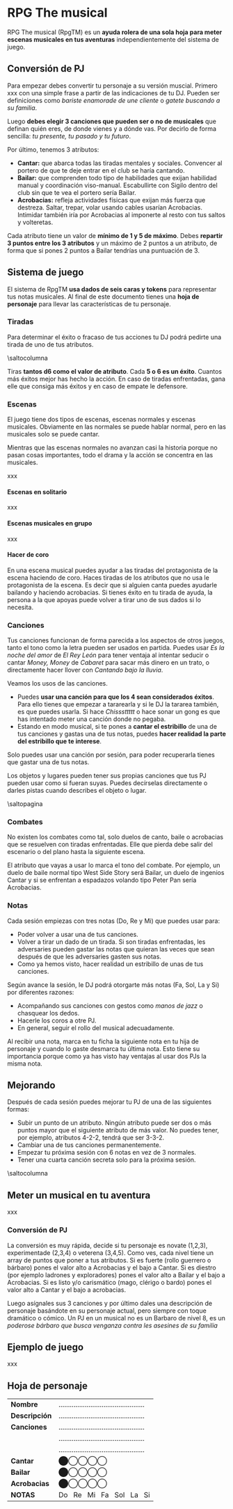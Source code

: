 # RPG The musical 

RPG The musical (RpgTM) es un **ayuda rolera de una sola hoja para meter escenas musicales en tus aventuras** independientemente del sistema de juego.

## Conversión de PJ

Para empezar debes convertir tu personaje a su versión muscial. Primero xxx con una simple frase a partir de las indicaciones de tu DJ. Pueden ser definiciones como _bariste enamorade de une cliente_ o _gatete buscando a su familia_.

Luego **debes elegir 3 canciones que pueden ser o no de musicales** que definan quién eres, de donde vienes y a dónde vas. Por decirlo de forma sencilla: _tu presente, tu pasado y tu futuro_.

Por último, tenemos 3 atributos:

* **Cantar:** que abarca todas las tiradas mentales y sociales. Convencer al portero de que te deje entrar en el club se haría cantando.
* **Bailar:** que comprenden todo tipo de habilidades que exijan habilidad manual y coordinación viso-manual. Escabullirte con Sigilo dentro del club sin que te vea el portero sería Bailar.
* **Acrobacias:** refleja actividades físicas que exijan más fuerza que destreza. Saltar, trepar, volar usando cables usarían Acrobacias. Intimidar también iría por Acrobacias al imponerte al resto con tus saltos y volteretas.

Cada atributo tiene un valor de  **mínimo de 1 y 5 de máximo**. Debes **repartir 3 puntos entre los 3 atributos** y un máximo de 2 puntos a un atributo, de forma que si pones 2 puntos a Bailar tendrías una puntuación de 3.

## Sistema de juego

El sistema de RpgTM **usa dados de seis caras y tokens** para representar tus notas musicales. Al final de este documento tienes una **hoja de personaje** para llevar las características de tu personaje.

### Tiradas

Para determinar el éxito o fracaso de tus acciones tu DJ podrá pedirte una tirada de uno de tus atributos. 

\saltocolumna

Tiras **tantos d6 como el valor de atributo**. Cada **5 o 6 es un éxito**. Cuantos más éxitos mejor has hecho la acción. En caso de tiradas enfrentadas, gana elle que consiga más éxitos y en caso de empate le defensore.

### Escenas

El juego tiene dos tipos de escenas, escenas normales y escenas musicales. Obviamente en las normales se puede hablar normal, pero en las musicales solo se puede cantar.

Mientras que las escenas normales no avanzan casi la historia porque no pasan cosas importantes, todo el drama y la acción se concentra en las musicales.

xxx

#### Escenas en solitario

xxx

#### Escenas musicales en grupo

xxx

#### Hacer de coro

En una escena musical puedes ayudar a las tiradas del protagonista de la escena haciendo de coro. Haces tiradas de los atributos que no usa le protagonista de la escena. Es decir que si alguien canta puedes ayudarle bailando y haciendo acrobacias. Si tienes éxito en tu tirada de ayuda, la persona a la que apoyas puede volver a tirar uno de sus dados si lo necesita.

### Canciones

Tus canciones funcionan de forma parecida a los aspectos de otros juegos, tanto el tono como la letra pueden ser usados en partida. Puedes usar _Es la noche del amor_ de _El Rey León_ para tener ventaja al intentar seducir o cantar _Money, Money_ de _Cabaret_ para sacar más dinero en un trato, o directamente hacer llover con _Cantando bajo la lluvia_.

Veamos los usos de las canciones. 

* Puedes **usar una canción para que los 4 sean considerados éxitos**. Para ello tienes que empezar a tararearla y si le DJ la tararea también, es que puedes usarla. Si hace _Chisssttttt_ o hace sonar un gong es que has intentado meter una canción donde no pegaba.
* Estando en modo musical, si te pones a **cantar el estribillo** de una de tus canciones y gastas una de tus notas, puedes **hacer realidad la parte del estribillo que te interese**. 

Solo puedes usar una canción por sesión, para poder recuperarla tienes que gastar una de tus notas.

Los objetos y lugares pueden tener sus propias canciones que tus PJ pueden usar como si fueran suyas. Puedes decírselas directamente o darles pistas cuando describes el objeto o lugar.

\saltopagina

### Combates

No existen los combates como tal, solo duelos de canto, baile o acrobacias que se resuelven con tiradas enfrentadas. Elle que pierda debe salir del escenario o del plano hasta la siguiente escena.

El atributo que vayas a usar lo marca el tono del combate. Por ejemplo, un duelo de baile normal tipo West Side Story será Bailar, un duelo de ingenios Cantar y si se enfrentan a espadazos volando tipo Peter Pan sería Acrobacias.

### Notas

Cada sesión empiezas con tres notas (Do, Re y Mi) que puedes usar para:

* Poder volver a usar una de tus canciones.
* Volver a tirar un dado de un tirada. Si son tiradas enfrentadas, les adversaries pueden gastar las notas que quieran las veces que sean después de que les adversaries gasten sus notas.  
* Como ya hemos visto, hacer realidad un estribillo de unas de tus canciones.

Según avance la sesión, le DJ podrá otorgarte más notas (Fa, Sol, La y Si) por diferentes razones:

* Acompañando sus canciones con gestos como _manos de jazz_ o chasquear los dedos.
* Hacerle los coros a otre PJ.
* En general, seguir el rollo del musical adecuadamente.

Al recibir una nota, marca en tu ficha la siguiente nota en tu hija de personaje y cuando lo gaste desmarca tu última nota. Esto tiene su importancia porque como ya has visto hay ventajas al usar dos PJs la misma nota.

## Mejorando

Después de cada sesión puedes mejorar tu PJ de una de las siguientes formas:

* Subir un punto de un atributo. Ningún atributo puede ser dos o más puntos mayor que el siguiente atributo de más valor. No puedes tener, por ejemplo, atributos 4-2-2, tendrá que ser 3-3-2.
* Cambiar una de tus canciones permanentemente.
* Empezar tu próxima sesión con 6 notas en vez de 3 normales.
* Tener una cuarta canción secreta solo para la próxima sesión.

\saltocolumna

## Meter un musical en tu aventura

xxx

### Conversión de PJ

La conversión es muy rápida, decide si tu personaje es novate (1,2,3), experimentade (2,3,4) o veterena (3,4,5). Como ves, cada nivel tiene un array de puntos que poner a tus atributos. Si es fuerte (rollo guerrero o bárbaro) pones el valor alto a Acrobacias y el bajo a Cantar. Si es diestro (por ejemplo ladrones y exploradores) pones el valor alto a Bailar y el bajo a Acrobacias. Si es listo y/o carismático (mago, clérigo o bardo) pones el valor alto a Cantar y el bajo a acrobacias. 

Luego asígnales sus 3 canciones y por último dales una descripción de personaje basándote en su personaje actual, pero siempre con toque dramático o cómico. Un PJ en un musical no es un Barbaro de nivel 8, es un _poderose bárbaro que busca venganza contra les asesines de su familia_ 

## Ejemplo de juego

xxx

## Hoja de personaje

|||
|---|---|
|**Nombre**|..............................................|
|**Descripción**|..............................................|
|**Canciones**|..............................................|
| |..............................................|
| |..............................................|
|**Cantar**|⬤◯◯◯◯|
|**Bailar**|⬤◯◯◯◯|
|**Acrobacias**|⬤◯◯◯◯|
|**NOTAS**|Do &nbsp; Re &nbsp; Mi &nbsp; Fa &nbsp; Sol &nbsp; La &nbsp; Si|
